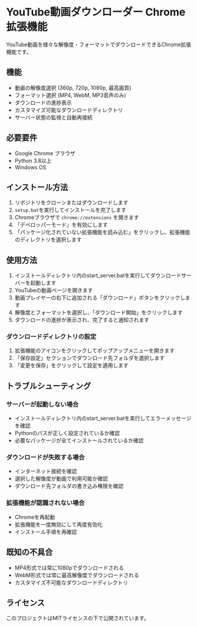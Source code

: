 # YouTube動画ダウンローダー Chrome拡張機能

YouTube動画を様々な解像度・フォーマットでダウンロードできるChrome拡張機能です。

## 機能

- 動画の解像度選択 (360p, 720p, 1080p, 最高画質)
- フォーマット選択 (MP4, WebM, MP3音声のみ)
- ダウンロードの進捗表示
- カスタマイズ可能なダウンロードディレクトリ
- サーバー状態の監視と自動再接続

## 必要要件

- Google Chrome ブラウザ
- Python 3.8以上
- Windows OS

## インストール方法

1. リポジトリをクローンまたはダウンロードします
2. `setup.bat`を実行してインストールを完了します
3. Chromeブラウザで `chrome://extensions` を開きます
4. 「デベロッパーモード」を有効にします
5. 「パッケージ化されていない拡張機能を読み込む」をクリックし、拡張機能のディレクトリを選択します

## 使用方法

1. インストールディレクトリ内のstart_server.batを実行してダウンロードサーバーを起動します
2. YouTubeの動画ページを開きます
3. 動画プレイヤーの右下に追加される「ダウンロード」ボタンをクリックします
4. 解像度とフォーマットを選択し、「ダウンロード開始」をクリックします
5. ダウンロードの進捗が表示され、完了すると通知されます

### ダウンロードディレクトリの設定

1. 拡張機能のアイコンをクリックしてポップアップメニューを開きます
2. 「保存設定」セクションでダウンロード先フォルダを選択します
3. 「変更を保存」をクリックして設定を適用します

## トラブルシューティング

### サーバーが起動しない場合
- インストールディレクトリ内のstart_server.batを実行してエラーメッセージを確認
- Pythonのパスが正しく設定されているか確認
- 必要なパッケージが全てインストールされているか確認

### ダウンロードが失敗する場合
- インターネット接続を確認
- 選択した解像度が動画で利用可能か確認
- ダウンロード先フォルダの書き込み権限を確認

### 拡張機能が認識されない場合
- Chromeを再起動
- 拡張機能を一度無効にして再度有効化
- インストール手順を再確認

## 既知の不具合

- MP4形式では常に1080pでダウンロードされる
- WebM形式では常に最高解像度でダウンロードされる
- カスタマイズ不可能なダウンロードディレクトリ

## ライセンス

このプロジェクトはMITライセンスの下で公開されています。
